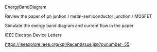 EnergyBandDiagram

Review the paper of pn juntion / metal-semiconductor junction / MOSFET

Simulate the energy band diagram and current flow in the paper 

IEEE Electron Device Letters

https://ieeexplore.ieee.org/xpl/RecentIssue.jsp?punumber=55
